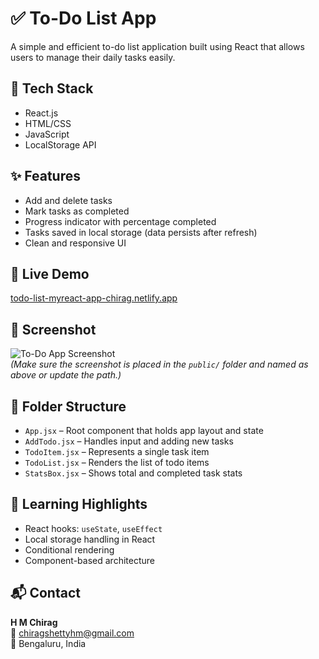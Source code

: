# ✅ To-Do List App

A simple and efficient to-do list application built using React that allows users to manage their daily tasks easily.

## 🔧 Tech Stack
- React.js
- HTML/CSS
- JavaScript
- LocalStorage API

## ✨ Features
- Add and delete tasks
- Mark tasks as completed
- Progress indicator with percentage completed
- Tasks saved in local storage (data persists after refresh)
- Clean and responsive UI

## 🔗 Live Demo
[todo-list-myreact-app-chirag.netlify.app](https://todo-list-myreact-app-chirag.netlify.app)

## 📸 Screenshot
![To-Do App Screenshot](./public/todo-app-screenshot.png)  
*(Make sure the screenshot is placed in the `public/` folder and named as above or update the path.)*

## 📁 Folder Structure
- `App.jsx` – Root component that holds app layout and state
- `AddTodo.jsx` – Handles input and adding new tasks
- `TodoItem.jsx` – Represents a single task item
- `TodoList.jsx` – Renders the list of todo items
- `StatsBox.jsx` – Shows total and completed task stats

## 🧠 Learning Highlights
- React hooks: `useState`, `useEffect`
- Local storage handling in React
- Conditional rendering
- Component-based architecture

## 📬 Contact
**H M Chirag**  
📧 chiragshettyhm@gmail.com  
📍 Bengaluru, India
